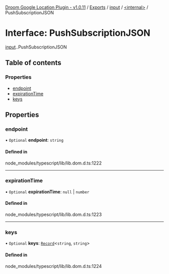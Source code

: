 [Droom Google Location Plugin - v1.0.11](../README.md) / [Exports](../modules.md) / [input](../modules/input.md) / [<internal\>](../modules/input._internal_.md) / PushSubscriptionJSON

# Interface: PushSubscriptionJSON

[input](../modules/input.md).[<internal>](../modules/input._internal_.md).PushSubscriptionJSON

## Table of contents

### Properties

- [endpoint](input._internal_.PushSubscriptionJSON.md#endpoint)
- [expirationTime](input._internal_.PushSubscriptionJSON.md#expirationtime)
- [keys](input._internal_.PushSubscriptionJSON.md#keys)

## Properties

### endpoint

• `Optional` **endpoint**: `string`

#### Defined in

node_modules/typescript/lib/lib.dom.d.ts:1222

___

### expirationTime

• `Optional` **expirationTime**: ``null`` \| `number`

#### Defined in

node_modules/typescript/lib/lib.dom.d.ts:1223

___

### keys

• `Optional` **keys**: [`Record`](../modules/constant._internal_.md#record)<`string`, `string`\>

#### Defined in

node_modules/typescript/lib/lib.dom.d.ts:1224
